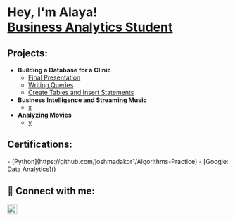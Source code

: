 <h1>Hey, I'm Alaya! <br/><a>
<a href="https://www.linkedin.com/in/alayasirigiri/">Business Analytics Student</a>

<h2> Projects:</h2>

- <b>Building a Database for a Clinic</b>
    - [Final Presentation](https://github.com/joshmadakor1/Algorithms-Practice)
    - [Writing Queries]()
    - [Create Tables and Insert Statements]()
- <b>Business Intelligence and Streaming Music</b>
    - [x]()
- <b>Analyzing Movies</b>
    - [y]()
  
<h2> Certifications:</h2>
  - [Python](https://github.com/joshmadakor1/Algorithms-Practice)
  - [Google: Data Analytics]()
  
  
<h2> 🤳 Connect with me:</h2>

[<img align="left" alt="AlayaSirigiri | LinkedIn" width="22px" src="https://cdn.jsdelivr.net/npm/simple-icons@v3/icons/linkedin.svg" />][linkedin]

[linkedin]: https://www.linkedin.com/in/alayasirigiri/

  
<!--
**joshmadakor1/joshmadakor1** is a ✨ _special_ ✨ repository because its `README.md` (this file) appears on your GitHub profile.

Here are some ideas to get you started:

- 🔭 I’m currently working on ...
- 🌱 I’m currently learning ...
- 👯 I’m looking to collaborate on ...
- 🤔 I’m looking for help with ...
- 💬 Ask me about ...
- 📫 How to reach me: ...
- 😄 Pronouns: ...
- ⚡ Fun fact: ...
-->

